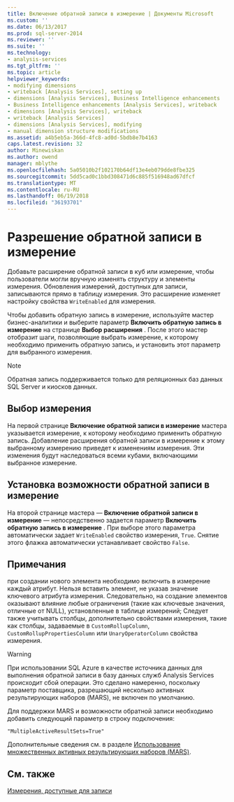 ```yaml
---
title: Включение обратной записи в измерение | Документы Microsoft
ms.custom: ''
ms.date: 06/13/2017
ms.prod: sql-server-2014
ms.reviewer: ''
ms.suite: ''
ms.technology:
- analysis-services
ms.tgt_pltfrm: ''
ms.topic: article
helpviewer_keywords:
- modifying dimensions
- writeback [Analysis Services], setting up
- dimensions [Analysis Services], Business Intelligence enhancements
- Business Intelligence enhancements [Analysis Services], writeback
- dimensions [Analysis Services], writeback
- writeback [Analysis Services]
- dimensions [Analysis Services], modifying
- manual dimension structure modifications
ms.assetid: a4b5eb5a-366d-4fc8-ad0d-5bdb8e7b4163
caps.latest.revision: 32
author: Minewiskan
ms.author: owend
manager: mblythe
ms.openlocfilehash: 5a05010b2f102170b64df13e4eb079dde8fbe325
ms.sourcegitcommit: 5dd5cad0c1bbd308471d6c885f516948ad67dfcf
ms.translationtype: MT
ms.contentlocale: ru-RU
ms.lasthandoff: 06/19/2018
ms.locfileid: "36193701"
---
```

# <a name="enable-dimension-writeback"></a>Разрешение обратной записи в измерение
  Добавьте расширение обратной записи в куб или измерение, чтобы пользователи могли вручную изменять структуру и элементы измерения. Обновления измерений, доступных для записи, записываются прямо в таблицу измерения. Это расширение изменяет настройку свойства `WriteEnabled` для измерения.  
  
 Чтобы добавить обратную запись в измерение, используйте мастер бизнес-аналитики и выберите параметр **Включить обратную запись в измерение** на странице **Выбор расширения** . После этого мастер отобразит шаги, позволяющие выбрать измерение, к которому необходимо применить обратную запись, и установить этот параметр для выбранного измерения.  
  
> [!NOTE]  
>  Обратная запись поддерживается только для реляционных баз данных SQL Server и киосков данных.  
  
## <a name="selecting-a-dimension"></a>Выбор измерения  
 На первой странице **Включение обратной записи в измерение** мастера указывается измерение, к которому необходимо применить обратную запись. Добавление расширения обратной записи в измерение к этому выбранному измерению приведет к изменениям измерения. Эти изменения будут наследоваться всеми кубами, включающими выбранное измерение.  
  
## <a name="setting-dimension-writeback-capability"></a>Установка возможности обратной записи в измерение  
 На второй странице мастера — **Включение обратной записи в измерение** — непосредственно задается параметр **Включить обратную запись в измерение** . При выборе этого параметра автоматически задает `WriteEnabled` свойство измерения, `True`. Снятие этого флажка автоматически устанавливает свойство `False`.  
  
## <a name="remarks"></a>Примечания  
 при создании нового элемента необходимо включить в измерение каждый атрибут. Нельзя вставить элемент, не указав значение ключевого атрибута измерения. Следовательно, на создание элементов оказывают влияние любые ограничения (такие как ключевые значения, отличные от NULL), установленные в таблице измерений; Следует также учитывать столбцы, дополнительно свойствами измерения, такие как столбцы, задаваемые в `CustomRollupColumn`, `CustomRollupPropertiesColumn` или `UnaryOperatorColumn` свойства измерения.  
  
> [!WARNING]  
>  При использовании SQL Azure в качестве источника данных для выполнения обратной записи в базу данных служб Analysis Services происходит сбой операции. Это сделано намеренно, поскольку параметр поставщика, разрешающий несколько активных результирующих наборов (MARS), не включен по умолчанию.  
>   
>  Для поддержки MARS и возможности обратной записи необходимо добавить следующий параметр в строку подключения:  
>   
>  `"MultipleActiveResultSets=True"`  
>   
>  Дополнительные сведения см. в разделе [Использование множественных активных результирующих наборов (MARS)](../../relational-databases/native-client/features/using-multiple-active-result-sets-mars.md).  
  
## <a name="see-also"></a>См. также  
 [Измерения, доступные для записи](../multidimensional-models-olap-logical-dimension-objects/write-enabled-dimensions.md)  
  
  